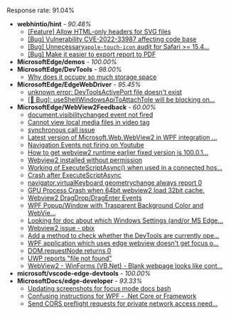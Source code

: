 Response rate: 91.04%

* **webhintio/hint** - _90.48%_
  * [[Feature] Allow HTML-only headers for SVG files](https://github.com/webhintio/hint/issues/5281)
  * [[Bug] Vulnerability CVE-2022-33987 affecting code base](https://github.com/webhintio/hint/issues/5260)
  * [[Bug] Unnecessary`apple-touch-icon` audit for Safari >= 15.4...](https://github.com/webhintio/hint/issues/5256)
  * [[Bug] Make it easier to export report to PDF](https://github.com/webhintio/hint/issues/5217)
* **MicrosoftEdge/demos** - _100.00%_
* **MicrosoftEdge/DevTools** - _98.00%_
  * [Why does it occupy so much storage space](https://github.com/MicrosoftEdge/DevTools/issues/89)
* **MicrosoftEdge/EdgeWebDriver** - _95.45%_
  * [unknown error: DevToolsActivePort file doesn't exist](https://github.com/MicrosoftEdge/EdgeWebDriver/issues/44)
  * [[🐛 Bug]: useShellWindowsApiToAttachToIe will be blocking on...](https://github.com/MicrosoftEdge/EdgeWebDriver/issues/34)
* **MicrosoftEdge/WebView2Feedback** - _60.00%_
  * [document.visibilitychanged event not fired](https://github.com/MicrosoftEdge/WebView2Feedback/issues/2681)
  * [Cannot view local media files in video tag](https://github.com/MicrosoftEdge/WebView2Feedback/issues/2679)
  * [synchronous call issue](https://github.com/MicrosoftEdge/WebView2Feedback/issues/2678)
  * [Latest version of Microsoft.Web.WebView2 in WPF integration ...](https://github.com/MicrosoftEdge/WebView2Feedback/issues/2676)
  * [Navigation Events not firing on Youtube](https://github.com/MicrosoftEdge/WebView2Feedback/issues/2675)
  * [How to get webview2 runtime earlier fixed version is 100.0.1...](https://github.com/MicrosoftEdge/WebView2Feedback/issues/2673)
  * [Webview2 installed without permission](https://github.com/MicrosoftEdge/WebView2Feedback/issues/2670)
  * [Working of ExecuteScriptAsync() when used in a connected hos...](https://github.com/MicrosoftEdge/WebView2Feedback/issues/2669)
  * [Crash after ExecuteScriptAsync](https://github.com/MicrosoftEdge/WebView2Feedback/issues/2668)
  * [navigator.virtualKeyboard geometrychange always report 0](https://github.com/MicrosoftEdge/WebView2Feedback/issues/2663)
  * [GPU Process Crash when 64bit webview2 load 32bit cache.](https://github.com/MicrosoftEdge/WebView2Feedback/issues/2662)
  * [Webview2 DragDrop/DragEnter Events](https://github.com/MicrosoftEdge/WebView2Feedback/issues/2658)
  * [WPF Popup/Window with Trasparent Background Color and WebVie...](https://github.com/MicrosoftEdge/WebView2Feedback/issues/2648)
  * [Looking for doc about which Windows Settings (and/or MS Edge...](https://github.com/MicrosoftEdge/WebView2Feedback/issues/2646)
  * [Webview2 issue - pbix](https://github.com/MicrosoftEdge/WebView2Feedback/issues/2674)
  * [Add a method to check whether the DevTools are currently ope...](https://github.com/MicrosoftEdge/WebView2Feedback/issues/2657)
  * [ WPF application which uses edge webview doesn't get focus o...](https://github.com/MicrosoftEdge/WebView2Feedback/issues/2653)
  * [DOM.requestNode returns 0](https://github.com/MicrosoftEdge/WebView2Feedback/issues/2643)
  * [UWP reports "file not found"](https://github.com/MicrosoftEdge/WebView2Feedback/issues/2640)
  * [WebView2 - WinForms (VB.Net) - Blank webpage looks like cont...](https://github.com/MicrosoftEdge/WebView2Feedback/issues/2635)
* **microsoft/vscode-edge-devtools** - _100.00%_
* **MicrosoftDocs/edge-developer** - _93.33%_
  * [Updating screenshots for focus mode docs bash](https://github.com/MicrosoftDocs/edge-developer/pull/2127)
  * [Confusing instructions for WPF - .Net Core or Framework](https://github.com/MicrosoftDocs/edge-developer/issues/2123)
  * [Send CORS preflight requests for private network access need...](https://github.com/MicrosoftDocs/edge-developer/issues/2121)